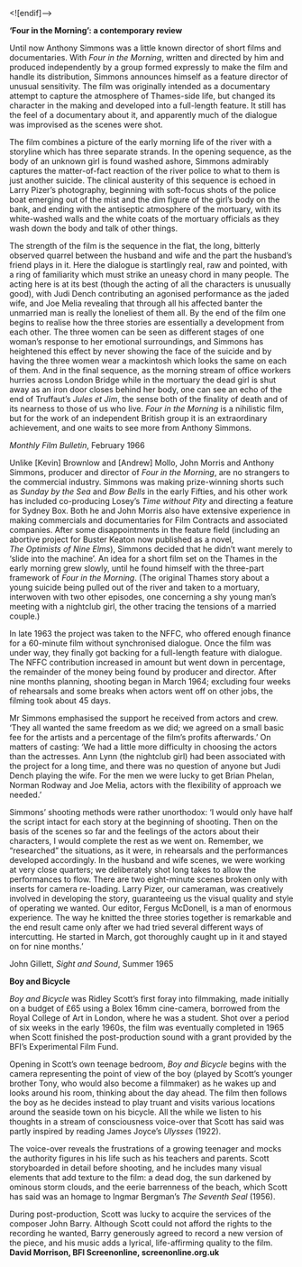 
<![endif]-->

**‘Four in the Morning’: a contemporary review**

Until now Anthony Simmons was a little known director of short films and documentaries. With _Four in the Morning_, written and directed by him and produced independently by a group formed expressly to make the film and handle its distribution, Simmons announces himself as a feature director of unusual sensitivity. The film was originally intended as a documentary attempt to capture the atmosphere of Thames-side life, but changed its character in the making and developed into a full-length feature. It still has the feel of a documentary about it, and apparently much of the dialogue was improvised as the scenes were shot.

The film combines a picture of the early morning life of the river with a storyline which has three separate strands. In the opening sequence, as the body of an unknown girl is found washed ashore, Simmons admirably captures the matter-of-fact reaction of the river police to what to them is just another suicide. The clinical austerity of this sequence is echoed in Larry Pizer’s photography, beginning with soft-focus shots of the police boat emerging out of the mist and the dim figure of the girl’s body on the bank, and ending with the antiseptic atmosphere of the mortuary, with its white-washed walls and the white coats of the mortuary officials as they wash down the body and talk of other things.

The strength of the film is the sequence in the flat, the long, bitterly observed quarrel between the husband and wife and the part the husband’s friend plays in it. Here the dialogue is startlingly real, raw and pointed, with a ring of familiarity which must strike an uneasy chord in many people. The acting here is at its best (though the acting of all the characters is unusually good), with Judi Dench contributing an agonised performance as the jaded wife, and Joe Melia revealing that through all his affected banter the unmarried man is really the loneliest of them all. By the end of the film one begins to realise how the three stories are essentially a development from each other. The three women can be seen as different stages of one woman’s response to her emotional surroundings, and Simmons has heightened this effect by never showing the face of the suicide and by having the three women wear a mackintosh which looks the same on each of them. And in the final sequence, as the morning stream of office workers hurries across London Bridge while in the mortuary the dead girl is shut away as an iron door closes behind her body, one can see an echo of the end of Truffaut’s _Jules et Jim_, the sense both of the finality of death and of its nearness to those of us who live. _Four in the Morning_ is a nihilistic film, but for the work of an independent British group it is an extraordinary achievement, and one waits to see more from Anthony Simmons.

_Monthly Film Bulletin_, February 1966

Unlike [Kevin] Brownlow and [Andrew] Mollo, John Morris and Anthony Simmons, producer and director of _Four in the Morning_, are no strangers to the commercial industry. Simmons was making prize-winning shorts such as _Sunday by the Sea_ and _Bow Bells_ in the early Fifties, and his other work has included co-producing Losey’s _Time without Pity_ and directing a feature for Sydney Box. Both he and John Morris also have extensive experience in making commercials and documentaries for Film Contracts and associated companies. After some disappointments in the feature field (including an abortive project for Buster Keaton now published as a novel,  
_The Optimists of Nine Elms_), Simmons decided that he didn’t want merely to ‘slide into the machine’. An idea for a short film set on the Thames in the early morning grew slowly, until he found himself with the three-part framework of _Four in the Morning_. (The original Thames story about a young suicide being pulled out of the river and taken to a mortuary, interwoven with two other episodes, one concerning a shy young man’s meeting with a nightclub girl, the other tracing the tensions of a married couple.)

In late 1963 the project was taken to the NFFC, who offered enough finance for a 60-minute film without synchronised dialogue. Once the film was under way, they finally got backing for a full-length feature with dialogue. The NFFC contribution increased in amount but went down in percentage, the remainder of the money being found by producer and director. After nine months planning, shooting began in March 1964; excluding four weeks of rehearsals and some breaks when actors went off on other jobs, the filming took about 45 days.

Mr Simmons emphasised the support he received from actors and crew. ‘They all wanted the same freedom as we did; we agreed on a small basic fee for the artists and a percentage of the film’s profits afterwards.’ On matters of casting: ‘We had a little more difficulty in choosing the actors than the actresses. Ann Lynn (the nightclub girl) had been associated with the project for a long time, and there was no question of anyone but Judi Dench playing the wife. For the men we were lucky to get Brian Phelan, Norman Rodway and Joe Melia, actors with the flexibility of approach we needed.’

Simmons’ shooting methods were rather unorthodox: ‘I would only have half the script intact for each story at the beginning of shooting. Then on the basis of the scenes so far and the feelings of the actors about their characters, I would complete the rest as we went on. Remember, we “researched” the situations, as it were, in rehearsals and the performances developed accordingly. In the husband and wife scenes, we were working at very close quarters; we deliberately shot long takes to allow the performances to flow. There are two eight-minute scenes broken only with inserts for camera re-loading. Larry Pizer, our cameraman, was creatively involved in developing the story, guaranteeing us the visual quality and style of operating we wanted. Our editor, Fergus McDonell, is a man of enormous experience. The way he knitted the three stories together is remarkable and the end result came only after we had tried several different ways of intercutting. He started in March, got thoroughly caught up in it and stayed on for nine months.’

John Gillett, _Sight and Sound_, Summer 1965

**Boy and Bicycle**

_Boy and Bicycle_ was Ridley Scott’s first foray into filmmaking, made initially on a budget of £65 using a Bolex 16mm cine-camera, borrowed from the Royal College of Art in London, where he was a student. Shot over a period of six weeks in the early 1960s, the film was eventually completed in 1965 when Scott finished the post-production sound with a grant provided by the BFI’s Experimental Film Fund.

Opening in Scott’s own teenage bedroom, _Boy and Bicycle_ begins with the camera representing the point of view of the boy (played by Scott’s younger brother Tony, who would also become a filmmaker) as he wakes up and looks around his room, thinking about the day ahead. The film then follows the boy as he decides instead to play truant and visits various locations around the seaside town on his bicycle. All the while we listen to his thoughts in a stream of consciousness voice-over that Scott has said was partly inspired by reading James Joyce’s _Ulysses_ (1922).

The voice-over reveals the frustrations of a growing teenager and mocks the authority figures in his life such as his teachers and parents. Scott storyboarded in detail before shooting, and he includes many visual elements that add texture to the film: a dead dog, the sun darkened by ominous storm clouds, and the eerie barrenness of the beach, which Scott has said was an homage to Ingmar Bergman’s _The Seventh Seal_ (1956).

During post-production, Scott was lucky to acquire the services of the composer John Barry. Although Scott could not afford the rights to the recording he wanted, Barry generously agreed to record a new version of the piece, and his music adds a lyrical, life-affirming quality to the film.  
**David Morrison, BFI Screenonline, screenonline.org.uk**  
<br>
<!--stackedit_data:
eyJoaXN0b3J5IjpbLTE5MzQyMjA5ODldfQ==
-->